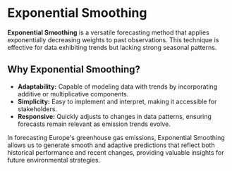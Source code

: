 # Exponential Smoothing

**Exponential Smoothing**  is a versatile forecasting method that applies exponentially decreasing weights to past observations. 
This technique is effective for data exhibiting trends but lacking strong seasonal patterns.

## **Why Exponential Smoothing?**
- **Adaptability:** Capable of modeling data with trends by incorporating additive or multiplicative components.
- **Simplicity:** Easy to implement and interpret, making it accessible for stakeholders.
- **Responsive:** Quickly adjusts to changes in data patterns, ensuring forecasts remain relevant as emission trends evolve.

In forecasting Europe's greenhouse gas emissions, Exponential Smoothing allows us to generate smooth and adaptive predictions 
that reflect both historical performance and recent changes, providing valuable insights for future environmental strategies.
